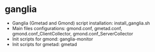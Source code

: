 ganglia
=======

- Ganglia (Gmetad and Gmond) script installation: install_ganglia.sh
- Main files configurations: gmond.conf, gmetad.conf, gmond.conf_ClientCollector, gmond.conf_ServerCollector
- Init scripts for gmond: ganglia-monitor
- Init scripts for gmetad: gmetad
